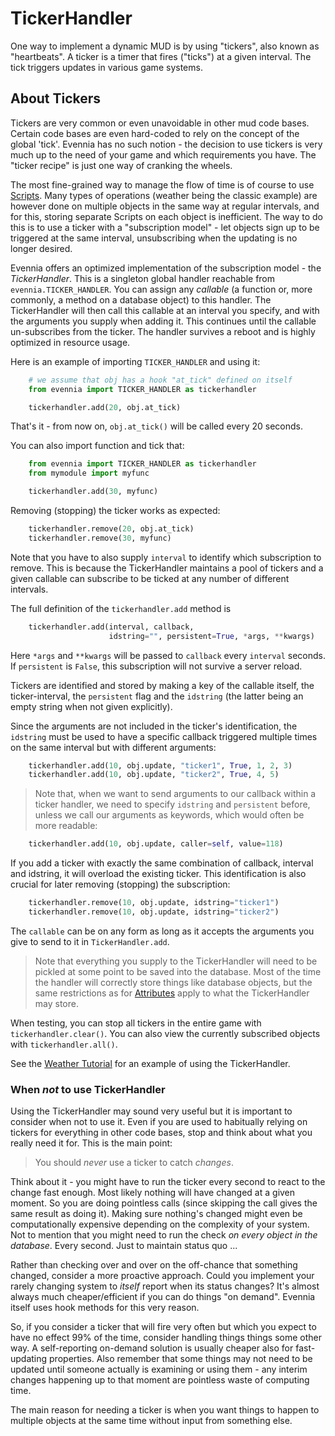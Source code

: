 # TickerHandler


One way to implement a dynamic MUD is by using "tickers", also known as "heartbeats". A ticker is a
timer that fires ("ticks") at a given interval. The tick triggers updates in various game systems.

## About Tickers

Tickers are very common or even unavoidable in other mud code bases.  Certain code bases are even
hard-coded to rely on the concept of the global 'tick'. Evennia has no such notion - the decision to
use tickers is very much up to the need of your game and which requirements you have. The "ticker
recipe" is just one way of cranking the wheels.

The most fine-grained way to manage the flow of time is of course to use [Scripts](Scripts). Many
types of operations (weather being the classic example) are however done on multiple objects in the
same way at regular intervals, and for this, storing separate Scripts on each object is inefficient.
The way to do this is to use a ticker with a "subscription model" - let objects sign up to be
triggered at the same interval, unsubscribing when the updating is no longer desired.

Evennia offers an optimized implementation of the subscription model - the *TickerHandler*. This is
a singleton global handler reachable from `evennia.TICKER_HANDLER`. You can assign any *callable* (a
function or, more commonly, a method on a database object) to this handler. The TickerHandler will
then call this callable at an interval you specify, and with the arguments you supply when adding
it. This continues until the callable un-subscribes from the ticker. The handler survives a reboot
and is highly optimized in resource usage.

Here is an example of importing `TICKER_HANDLER` and using it: 

```python
    # we assume that obj has a hook "at_tick" defined on itself
    from evennia import TICKER_HANDLER as tickerhandler    

    tickerhandler.add(20, obj.at_tick)
``` 

That's it - from now on, `obj.at_tick()` will be called every 20 seconds. 

You can also import function and tick that: 

```python
    from evennia import TICKER_HANDLER as tickerhandler
    from mymodule import myfunc

    tickerhandler.add(30, myfunc)
```

Removing (stopping) the ticker works as expected: 

```python
    tickerhandler.remove(20, obj.at_tick)
    tickerhandler.remove(30, myfunc) 
```

Note that you have to also supply `interval` to identify which subscription to remove. This is
because the TickerHandler maintains a pool of tickers and a given callable can subscribe to be
ticked at any number of different intervals.

The full definition of the `tickerhandler.add` method is

```python
    tickerhandler.add(interval, callback, 
                      idstring="", persistent=True, *args, **kwargs)
```

Here `*args` and `**kwargs` will be passed to `callback` every `interval` seconds. If `persistent`
is `False`, this subscription will not survive a server reload.

Tickers are identified and stored by making a key of the callable itself, the ticker-interval, the
`persistent` flag and the `idstring` (the latter being an empty string when not given explicitly).

Since the arguments are not included in the ticker's identification, the `idstring` must be used to
have a specific callback triggered multiple times on the same interval but with different arguments:

```python
    tickerhandler.add(10, obj.update, "ticker1", True, 1, 2, 3)
    tickerhandler.add(10, obj.update, "ticker2", True, 4, 5)
```

> Note that, when we want to send arguments to our callback within a ticker handler, we need to
specify `idstring` and `persistent` before, unless we call our arguments as keywords, which would
often be more readable:

```python
    tickerhandler.add(10, obj.update, caller=self, value=118)
```

If you add a ticker with exactly the same combination of callback, interval and idstring, it will
overload the existing ticker. This identification is also crucial for later removing (stopping) the
subscription:

```python
    tickerhandler.remove(10, obj.update, idstring="ticker1")
    tickerhandler.remove(10, obj.update, idstring="ticker2")
```

The `callable` can be on any form as long as it accepts the arguments you give to send to it in
`TickerHandler.add`.

> Note that everything you supply to the TickerHandler will need to be pickled at some point to be
saved into the database. Most of the time the handler will correctly store things like database
objects, but the same restrictions as for [Attributes](Attributes) apply to what the TickerHandler
may store.

When testing, you can stop all tickers in the entire game with `tickerhandler.clear()`. You can also
view the currently subscribed objects with `tickerhandler.all()`.

See the [Weather Tutorial](../Howto/Weather-Tutorial) for an example of using the TickerHandler.

### When *not* to use TickerHandler

Using the TickerHandler may sound very useful but it is important to consider when not to use it.
Even if you are used to habitually relying on tickers for everything in other code bases, stop and
think about what you really need it for. This is the main point:
 
> You should *never*  use  a ticker to catch *changes*. 

Think about it - you might have to run the ticker every second to react to the change fast enough.
Most likely nothing will have changed at a given moment. So you are doing pointless calls (since
skipping the call gives the same result as doing it). Making sure nothing's changed might even be
computationally expensive depending on the complexity of your system. Not to mention that you might
need to run the check *on every object in the database*. Every second. Just to maintain status quo
...

Rather than checking over and over on the off-chance that something changed, consider a more
proactive approach. Could you implement your rarely changing system to *itself* report when its
status changes?  It's almost always much cheaper/efficient if you can do things "on demand". Evennia
itself uses hook methods for this very reason.

So, if you consider a ticker that will fire very often but which you expect to have no effect 99% of
the time, consider handling things things some other way. A self-reporting on-demand solution is
usually cheaper also for fast-updating properties. Also remember that some things may not need to be
updated until someone actually is examining or using them - any interim changes happening up to that
moment are pointless waste of computing time.

The main reason for needing a ticker is when you want things to happen to multiple objects at the
same time without input from something else.